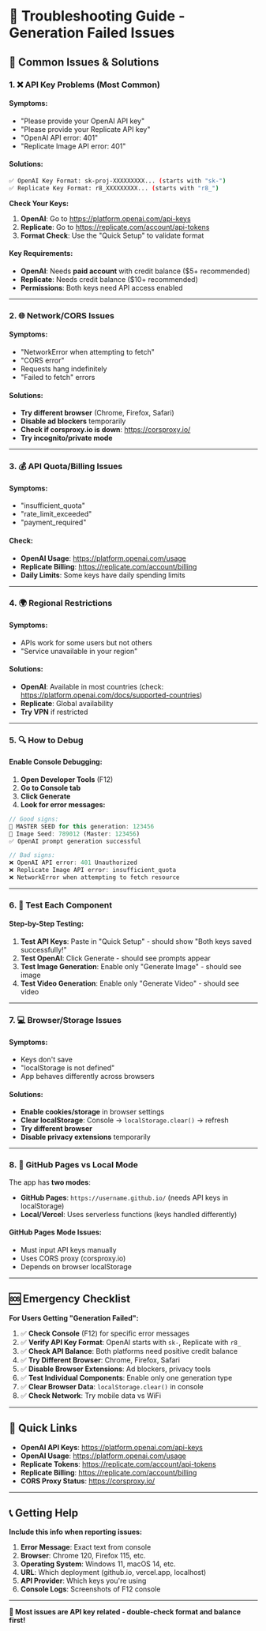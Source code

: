 # 🔧 Troubleshooting Guide - Generation Failed Issues

## 🚨 Common Issues & Solutions

### 1. **❌ API Key Problems (Most Common)**

#### **Symptoms:**
- "Please provide your OpenAI API key"
- "Please provide your Replicate API key" 
- "OpenAI API error: 401"
- "Replicate Image API error: 401"

#### **Solutions:**
```bash
✅ OpenAI Key Format: sk-proj-XXXXXXXXX... (starts with "sk-")
✅ Replicate Key Format: r8_XXXXXXXXX... (starts with "r8_")
```

**Check Your Keys:**
1. **OpenAI**: Go to https://platform.openai.com/api-keys
2. **Replicate**: Go to https://replicate.com/account/api-tokens
3. **Format Check**: Use the "Quick Setup" to validate format

#### **Key Requirements:**
- **OpenAI**: Needs **paid account** with credit balance ($5+ recommended)
- **Replicate**: Needs credit balance ($10+ recommended)
- **Permissions**: Both keys need API access enabled

---

### 2. **🌐 Network/CORS Issues**

#### **Symptoms:**
- "NetworkError when attempting to fetch"
- "CORS error" 
- Requests hang indefinitely
- "Failed to fetch" errors

#### **Solutions:**
- **Try different browser** (Chrome, Firefox, Safari)
- **Disable ad blockers** temporarily
- **Check if corsproxy.io is down**: https://corsproxy.io/
- **Try incognito/private mode**

---

### 3. **💰 API Quota/Billing Issues**

#### **Symptoms:**
- "insufficient_quota" 
- "rate_limit_exceeded"
- "payment_required"

#### **Check:**
- **OpenAI Usage**: https://platform.openai.com/usage
- **Replicate Billing**: https://replicate.com/account/billing
- **Daily Limits**: Some keys have daily spending limits

---

### 4. **🌍 Regional Restrictions**

#### **Symptoms:**
- APIs work for some users but not others
- "Service unavailable in your region"

#### **Solutions:**
- **OpenAI**: Available in most countries (check: https://platform.openai.com/docs/supported-countries)
- **Replicate**: Global availability
- **Try VPN** if restricted

---

### 5. **🔍 How to Debug**

#### **Enable Console Debugging:**
1. **Open Developer Tools** (F12)
2. **Go to Console tab**
3. **Click Generate**
4. **Look for error messages:**

```javascript
// Good signs:
🎲 MASTER SEED for this generation: 123456
🎨 Image Seed: 789012 (Master: 123456)
✅ OpenAI prompt generation successful

// Bad signs:
❌ OpenAI API error: 401 Unauthorized
❌ Replicate Image API error: insufficient_quota
❌ NetworkError when attempting to fetch resource
```

---

### 6. **🧪 Test Each Component**

#### **Step-by-Step Testing:**
1. **Test API Keys**: Paste in "Quick Setup" - should show "Both keys saved successfully!"
2. **Test OpenAI**: Click Generate - should see prompts appear
3. **Test Image Generation**: Enable only "Generate Image" - should see image
4. **Test Video Generation**: Enable only "Generate Video" - should see video

---

### 7. **💻 Browser/Storage Issues**

#### **Symptoms:**
- Keys don't save
- "localStorage is not defined"
- App behaves differently across browsers

#### **Solutions:**
- **Enable cookies/storage** in browser settings
- **Clear localStorage**: Console → `localStorage.clear()` → refresh
- **Try different browser**
- **Disable privacy extensions** temporarily

---

### 8. **🔄 GitHub Pages vs Local Mode**

The app has **two modes**:
- **GitHub Pages**: `https://username.github.io/` (needs API keys in localStorage)
- **Local/Vercel**: Uses serverless functions (keys handled differently)

#### **GitHub Pages Mode Issues:**
- Must input API keys manually
- Uses CORS proxy (corsproxy.io) 
- Depends on browser localStorage

---

## 🆘 Emergency Checklist

**For Users Getting "Generation Failed":**

1. ✅ **Check Console** (F12) for specific error messages
2. ✅ **Verify API Key Format**: OpenAI starts with `sk-`, Replicate with `r8_`
3. ✅ **Check API Balance**: Both platforms need positive credit balance
4. ✅ **Try Different Browser**: Chrome, Firefox, Safari
5. ✅ **Disable Browser Extensions**: Ad blockers, privacy tools
6. ✅ **Test Individual Components**: Enable only one generation type
7. ✅ **Clear Browser Data**: `localStorage.clear()` in console
8. ✅ **Check Network**: Try mobile data vs WiFi

---

## 🔗 Quick Links

- **OpenAI API Keys**: https://platform.openai.com/api-keys
- **OpenAI Usage**: https://platform.openai.com/usage  
- **Replicate Tokens**: https://replicate.com/account/api-tokens
- **Replicate Billing**: https://replicate.com/account/billing
- **CORS Proxy Status**: https://corsproxy.io/

---

## 📞 Getting Help

**Include this info when reporting issues:**

1. **Error Message**: Exact text from console
2. **Browser**: Chrome 120, Firefox 115, etc.
3. **Operating System**: Windows 11, macOS 14, etc.
4. **URL**: Which deployment (github.io, vercel.app, localhost)
5. **API Provider**: Which keys you're using
6. **Console Logs**: Screenshots of F12 console

---

**🎯 Most issues are API key related - double-check format and balance first!**
